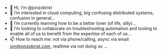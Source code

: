 - 👋 Hi, I’m @jonzobrist
- 👀 I’m interested in cloud computing, big confusing distributed systems, confusion in general...
- 🌱 I’m currently learning how to be a better lover (of life, silly)...
- 💞️ I’m looking to collaborate on troubleshooting automation and tooling to enable all of us to benefit from the expertise of each of us...
- 📫 How to reach me: not via phone/calling, async via email jon@jonzobrist.com, realtime via not doing so ...

<!---
jonzobrist/jonzobrist is a ✨ special ✨ repository because its `README.md` (this file) appears on your GitHub profile.
You can click the Preview link to take a look at your changes.
--->
